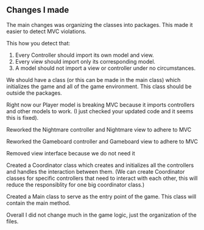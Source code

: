 ## Changes I made
The main changes was organizing the classes into packages. This made it easier to detect MVC violations.

This how you detect that: 
1. Every Controller should import its own model and view.
2. Every view should import only its corresponding model.
3. A model should not import a view or controller under no circumstances.

We should have a class (or this can be made in the main class) which initializes the game and all of the game environment. This class should be outside the packages.

Right now our Player model is breaking MVC because it imports controllers and other models to work. (I just checked your updated code and it seems this is fixed).

Reworked the Nightmare controller and Nightmare view to adhere to MVC

Reworked the Gameboard controller and Gameboard view to adhere to MVC

Removed view interface because we do not need it

Created a Coordinator class which creates and initializes all the controllers and handles the interaction between them. (We can create Coordinator classes for specific controllers that need to interact with each other, this will reduce the responsiblity for one big coordinator class.)

Created a Main class to serve as the entry point of the game. This class will contain the main method.

Overall I did not change much in the game logic, just the organization of the files.





